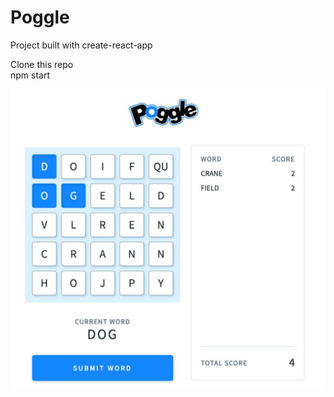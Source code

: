 # Poggle

Project built with create-react-app  

Clone this repo  
npm start  

![for reference](https://raw.githubusercontent.com/andrwh/poggle/master/reference.jpg)
